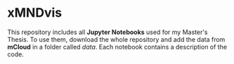 # xMNDvis

This repository includes all **Jupyter Notebooks** used for my Master's Thesis. To use them, download the whole repository and add the data from **mCloud** in a folder called *data*.
Each notebook contains a description of the code.

